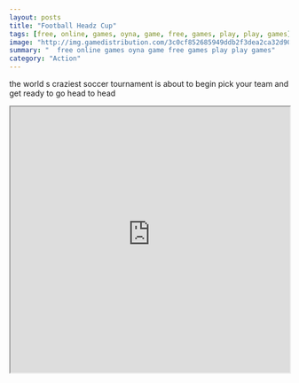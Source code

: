 ```yaml
---
layout: posts
title: "Football Headz Cup"
tags: [free, online, games, oyna, game, free, games, play, play, games]
image: "http://img.gamedistribution.com/3c0cf852685949ddb2f3dea2ca32d907.jpg"
summary: "  free online games oyna game free games play play games"
category: "Action"
---
```


the world s craziest soccer tournament is about to begin pick your team and get ready to go head to head

<iframe width="100%" height="480px;" src="http://html5.gamedistribution.com/3c0cf852685949ddb2f3dea2ca32d907/"></iframe>